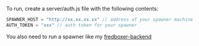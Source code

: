 To run, create a server/auth.js file with the following contents:

```javascript
SPAWNER_HOST = "http://xx.xx.xx.xx" // address of your spawner machine
AUTH_TOKEN = "xxx" // auth token for your spawner
```

You also need to run a spawner like my [fredboxer-backend](https://github.com/juliosantos/fredboxer-backend)
